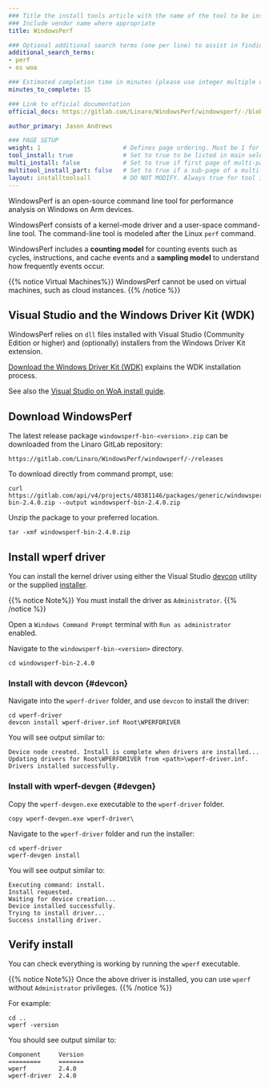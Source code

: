 ```yaml
---
### Title the install tools article with the name of the tool to be installed
### Include vendor name where appropriate
title: WindowsPerf

### Optional additional search terms (one per line) to assist in finding the article
additional_search_terms:
- perf
- os woa

### Estimated completion time in minutes (please use integer multiple of 5)
minutes_to_complete: 15

### Link to official documentation
official_docs: https://gitlab.com/Linaro/WindowsPerf/windowsperf/-/blob/main/wperf/README.md 

author_primary: Jason Andrews

### PAGE SETUP
weight: 1                       # Defines page ordering. Must be 1 for first (or only) page.
tool_install: true              # Set to true to be listed in main selection page, else false
multi_install: false            # Set to true if first page of multi-page article, else false
multitool_install_part: false   # Set to true if a sub-page of a multi-page article, else false
layout: installtoolsall         # DO NOT MODIFY. Always true for tool install articles
---
```


WindowsPerf is an open-source command line tool for performance analysis on Windows on Arm devices.

WindowsPerf consists of a kernel-mode driver and a user-space command-line tool. The command-line tool is modeled after the Linux `perf` command. 

WindowsPerf includes a **counting model** for counting events such as cycles, instructions, and cache events and a **sampling model** to understand how frequently events occur.

{{% notice  Virtual Machines%}}
WindowsPerf cannot be used on virtual machines, such as cloud instances.
{{% /notice %}}

## Visual Studio and the Windows Driver Kit (WDK)

WindowsPerf relies on `dll` files installed with Visual Studio (Community Edition or higher) and (optionally) installers from the Windows Driver Kit extension.

[Download the Windows Driver Kit (WDK)](https://learn.microsoft.com/en-us/windows-hardware/drivers/download-the-wdk) explains the WDK installation process.

See also the [Visual Studio on WoA install guide](/install-guides/vs-woa/).

## Download WindowsPerf

The latest release package `windowsperf-bin-<version>.zip` can be downloaded from the Linaro GitLab repository:
```url
https://gitlab.com/Linaro/WindowsPerf/windowsperf/-/releases
```
To download directly from command prompt, use:
```console
curl https://gitlab.com/api/v4/projects/40381146/packages/generic/windowsperf/2.4.0/windowsperf-bin-2.4.0.zip --output windowsperf-bin-2.4.0.zip
```
Unzip the package to your preferred location.
```console
tar -xmf windowsperf-bin-2.4.0.zip
```

## Install wperf driver

You can install the kernel driver using either the Visual Studio [devcon](#devcon) utility or the supplied [installer](#devgen).

{{% notice  Note%}}
You must install the driver as `Administrator`.
{{% /notice %}}

Open a `Windows Command Prompt` terminal with `Run as administrator` enabled.

Navigate to the `windowsperf-bin-<version>` directory.
```command
cd windowsperf-bin-2.4.0
```

### Install with devcon {#devcon}

Navigate into the `wperf-driver` folder, and use `devcon` to install the driver:
```command
cd wperf-driver
devcon install wperf-driver.inf Root\WPERFDRIVER
```
You will see output similar to:
```output
Device node created. Install is complete when drivers are installed...
Updating drivers for Root\WPERFDRIVER from <path>\wperf-driver.inf.
Drivers installed successfully.
```
### Install with wperf-devgen {#devgen}

Copy the `wperf-devgen.exe` executable to the `wperf-driver` folder.
```command
copy wperf-devgen.exe wperf-driver\
```
Navigate to the `wperf-driver` folder and run the installer:
```command
cd wperf-driver
wperf-devgen install
```
You will see output similar to:
```output
Executing command: install.
Install requested.
Waiting for device creation...
Device installed successfully.
Trying to install driver...
Success installing driver.
```

## Verify install

You can check everything is working by running the `wperf` executable.

{{% notice  Note%}}
Once the above driver is installed, you can use `wperf` without `Administrator` privileges.
{{% /notice %}}

For example:
```command
cd ..
wperf -version
```
You should see output similar to:
```output
Component     Version
=========     =======
wperf         2.4.0
wperf-driver  2.4.0
```
